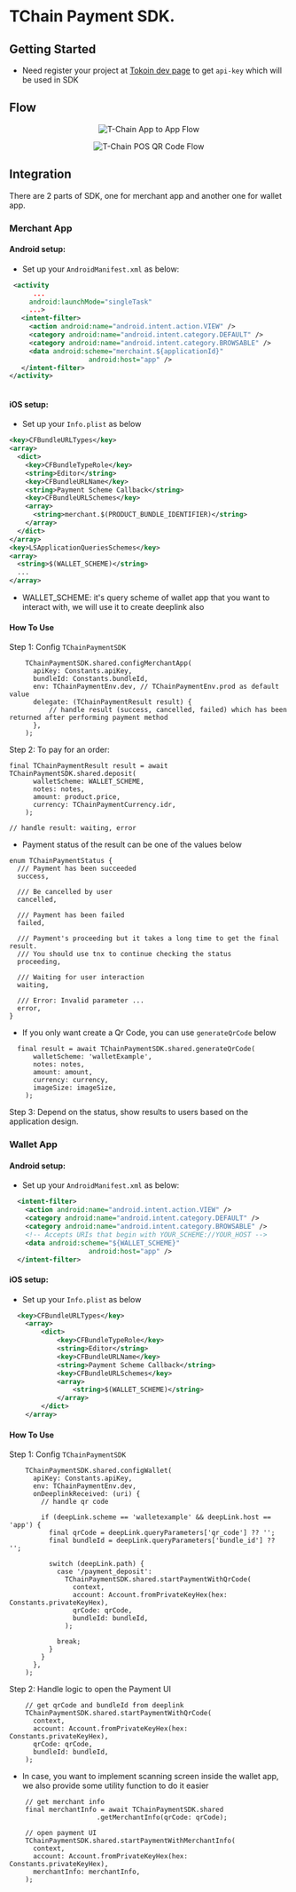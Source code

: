 <!-- 
This README describes the package. If you publish this package to pub.dev,
this README's contents appear on the landing page for your package.

For information about how to write a good package README, see the guide for
[writing package pages](https://dart.dev/guides/libraries/writing-package-pages). 

For general information about developing packages, see the Dart guide for
[creating packages](https://dart.dev/guides/libraries/create-library-packages)
and the Flutter guide for
[developing packages and plugins](https://flutter.dev/developing-packages). 
-->

# TChain Payment SDK.

## Getting Started

- Need register your project at [Tokoin dev page](https://developer.tokoin.io/guides/creating-a-project) to get `api-key` which will be used in SDK

## Flow

<p align="center">
  <img src="https://raw.githubusercontent.com/tokoinofficial/t-chain-payment-sdk/master/resource/app_to_app_flow.png" alt="T-Chain App to App Flow" />
</p>

<p align="center">
  <img src="https://raw.githubusercontent.com/tokoinofficial/t-chain-payment-sdk/master/resource/pos_qr_code_flow.png" alt="T-Chain POS QR Code Flow" />
</p>


## Integration
There are 2 parts of SDK, one for merchant app and another one for wallet app. 

### Merchant App

#### Android setup:

* Set up your ```AndroidManifest.xml``` as below:

```xml
 <activity
      ...
     android:launchMode="singleTask"
     ...>
   <intent-filter>
     <action android:name="android.intent.action.VIEW" />
     <category android:name="android.intent.category.DEFAULT" />
     <category android:name="android.intent.category.BROWSABLE" />
     <data android:scheme="merchaint.${applicationId}"
                    android:host="app" />
   </intent-filter>
</activity>
           
```

#### iOS setup:

* Set up your ```Info.plist``` as below

```xml
<key>CFBundleURLTypes</key>
<array>
  <dict>
    <key>CFBundleTypeRole</key>
    <string>Editor</string>
    <key>CFBundleURLName</key>
    <string>Payment Scheme Callback</string>
    <key>CFBundleURLSchemes</key>
    <array>
      <string>merchant.$(PRODUCT_BUNDLE_IDENTIFIER)</string>
    </array>
  </dict>
</array>
<key>LSApplicationQueriesSchemes</key>
<array>
  <string>$(WALLET_SCHEME)</string>
  ...
</array>
```
* WALLET_SCHEME: it's query scheme of wallet app that you want to interact with, we will use it to create deeplink also

#### How To Use

Step 1: Config `TChainPaymentSDK`
```
    TChainPaymentSDK.shared.configMerchantApp(
      apiKey: Constants.apiKey,
      bundleId: Constants.bundleId,
      env: TChainPaymentEnv.dev, // TChainPaymentEnv.prod as default value
      delegate: (TChainPaymentResult result) {
          // handle result (success, cancelled, failed) which has been returned after performing payment method
      },
    );
```

Step 2: To pay for an order:
```
final TChainPaymentResult result = await TChainPaymentSDK.shared.deposit(
      walletScheme: WALLET_SCHEME,
      notes: notes,
      amount: product.price,
      currency: TChainPaymentCurrency.idr,
    );
    
// handle result: waiting, error
```

- Payment status of the result can be one of the values below
```
enum TChainPaymentStatus {
  /// Payment has been succeeded
  success,

  /// Be cancelled by user
  cancelled,

  /// Payment has been failed
  failed,

  /// Payment's proceeding but it takes a long time to get the final result.
  /// You should use tnx to continue checking the status
  proceeding,

  /// Waiting for user interaction
  waiting,

  /// Error: Invalid parameter ...
  error,
}
```

- If you only want create a Qr Code, you can use `generateQrCode` below
```
  final result = await TChainPaymentSDK.shared.generateQrCode(
      walletScheme: 'walletExample',
      notes: notes,
      amount: amount,
      currency: currency,
      imageSize: imageSize,
    );
```

Step 3: Depend on the status, show results to users based on the application design.

### Wallet App

#### Android setup:

* Set up your ```AndroidManifest.xml``` as below:

```xml
  <intent-filter>
    <action android:name="android.intent.action.VIEW" />
    <category android:name="android.intent.category.DEFAULT" /> 
    <category android:name="android.intent.category.BROWSABLE" /> 
    <!-- Accepts URIs that begin with YOUR_SCHEME://YOUR_HOST --> 
    <data android:scheme="${WALLET_SCHEME}" 
                    android:host="app" /> 
  </intent-filter>
```

#### iOS setup:

* Set up your ```Info.plist``` as below

```xml
  <key>CFBundleURLTypes</key>
	<array>
		<dict>
			<key>CFBundleTypeRole</key>
			<string>Editor</string>
			<key>CFBundleURLName</key>
			<string>Payment Scheme Callback</string>
			<key>CFBundleURLSchemes</key>
			<array>
				<string>$(WALLET_SCHEME)</string>
			</array>
		</dict>
	</array>
```

#### How To Use
Step 1: Config `TChainPaymentSDK`
```
    TChainPaymentSDK.shared.configWallet(
      apiKey: Constants.apiKey,
      env: TChainPaymentEnv.dev,
      onDeeplinkReceived: (uri) {
        // handle qr code 

        if (deepLink.scheme == 'walletexample' && deepLink.host == 'app') {
          final qrCode = deepLink.queryParameters['qr_code'] ?? '';
          final bundleId = deepLink.queryParameters['bundle_id'] ?? '';

          switch (deepLink.path) {
            case '/payment_deposit':
              TChainPaymentSDK.shared.startPaymentWithQrCode(
                context,
                account: Account.fromPrivateKeyHex(hex: Constants.privateKeyHex),
                qrCode: qrCode,
                bundleId: bundleId,
              );

            break;
          }
        }
      },
    );
```

Step 2: Handle logic to open the Payment UI
```
    // get qrCode and bundleId from deeplink
    TChainPaymentSDK.shared.startPaymentWithQrCode(
      context,
      account: Account.fromPrivateKeyHex(hex: Constants.privateKeyHex),
      qrCode: qrCode,
      bundleId: bundleId, 
    );
```


- In case, you want to implement scanning screen inside the wallet app, we also provide some utility function to do it easier
```
    // get merchant info
    final merchantInfo = await TChainPaymentSDK.shared
                      .getMerchantInfo(qrCode: qrCode);

    // open payment UI
    TChainPaymentSDK.shared.startPaymentWithMerchantInfo(
      context,
      account: Account.fromPrivateKeyHex(hex: Constants.privateKeyHex),
      merchantInfo: merchantInfo,
    );
```
